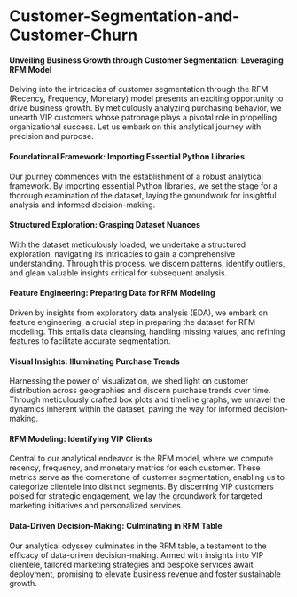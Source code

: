# Customer-Segmentation-and-Customer-Churn

#### Unveiling Business Growth through Customer Segmentation: Leveraging RFM Model

Delving into the intricacies of customer segmentation through the RFM (Recency, Frequency, Monetary) model presents an exciting opportunity to drive business growth. By meticulously analyzing purchasing behavior, we unearth VIP customers whose patronage plays a pivotal role in propelling organizational success. Let us embark on this analytical journey with precision and purpose.

#### Foundational Framework: Importing Essential Python Libraries

Our journey commences with the establishment of a robust analytical framework. By importing essential Python libraries, we set the stage for a thorough examination of the dataset, laying the groundwork for insightful analysis and informed decision-making.

#### Structured Exploration: Grasping Dataset Nuances

With the dataset meticulously loaded, we undertake a structured exploration, navigating its intricacies to gain a comprehensive understanding. Through this process, we discern patterns, identify outliers, and glean valuable insights critical for subsequent analysis.

#### Feature Engineering: Preparing Data for RFM Modeling

Driven by insights from exploratory data analysis (EDA), we embark on feature engineering, a crucial step in preparing the dataset for RFM modeling. This entails data cleansing, handling missing values, and refining features to facilitate accurate segmentation.

#### Visual Insights: Illuminating Purchase Trends

Harnessing the power of visualization, we shed light on customer distribution across geographies and discern purchase trends over time. Through meticulously crafted box plots and timeline graphs, we unravel the dynamics inherent within the dataset, paving the way for informed decision-making.

#### RFM Modeling: Identifying VIP Clients

Central to our analytical endeavor is the RFM model, where we compute recency, frequency, and monetary metrics for each customer. These metrics serve as the cornerstone of customer segmentation, enabling us to categorize clientele into distinct segments. By discerning VIP customers poised for strategic engagement, we lay the groundwork for targeted marketing initiatives and personalized services.

#### Data-Driven Decision-Making: Culminating in RFM Table

Our analytical odyssey culminates in the RFM table, a testament to the efficacy of data-driven decision-making. Armed with insights into VIP clientele, tailored marketing strategies and bespoke services await deployment, promising to elevate business revenue and foster sustainable growth.
